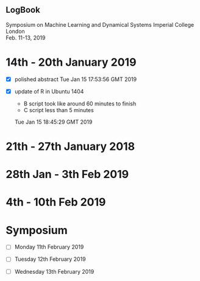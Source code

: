 LogBook
---


Symposium on Machine Learning and Dynamical Systems 
Imperial College London   
Feb. 11-13, 2019   




# 14th - 20th January 2019

* [x] polished abstract 
	Tue Jan 15 17:53:56 GMT 2019

* [x] update of R in Ubuntu 1404
	* B script took like around 60 minutes to finish
	* C script less than 5 minutes
	
	Tue Jan 15 18:45:29 GMT 2019



# 21th - 27th January 2018

# 28th Jan - 3th Feb 2019


# 4th - 10th Feb 2019




# Symposium 

* [ ] Monday 11th February 2019

* [ ] Tuesday 12th February 2019

* [ ] Wednesday 13th February 2019





